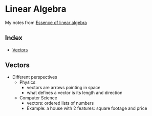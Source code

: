 # Linear Algebra

My notes from [Essence of linear algebra](https://www.youtube.com/watch?v=kjBOesZCoqc&index=1&list=PLZHQObOWTQDPD3MizzM2xVFitgF8hE_ab)

## Index

* [Vectors](#vectors)

## Vectors

- Different perspectives
	- Physics: 
		- vectors are arrows pointing in space
		- what defines a vector is its length and direction
	- Computer Science
		- vectors: ordered lists of numbers
		- Example: a house with 2 features: square footage and price
